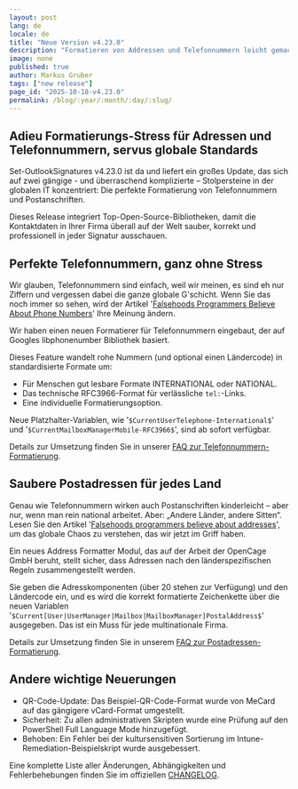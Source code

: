 ```yaml
---
layout: post
lang: de
locale: de
title: "Neue Version v4.23.0"
description: "Formatieren von Addressen und Telefonnummern leicht gemacht"
image: none
published: true
author: Markus Gruber
tags: ["new release"]
page_id: "2025-10-18-v4.23.0"
permalink: /blog/:year/:month/:day/:slug/
---
```

## Adieu Formatierungs-Stress für Adressen und Telefonnummern, servus globale Standards
Set-OutlookSignatures v4.23.0 ist da und liefert ein großes Update, das sich auf zwei gängige - und überraschend komplizierte – Stolpersteine in der globalen IT konzentriert: Die perfekte Formatierung von Telefonnummern und Postanschriften.

Dieses Release integriert Top-Open-Source-Bibliotheken, damit die Kontaktdaten in Ihrer Firma überall auf der Welt sauber, korrekt und professionell in jeder Signatur ausschauen.

## Perfekte Telefonnummern, ganz ohne Stress
Wir glauben, Telefonnummern sind einfach, weil wir meinen, es sind eh nur Ziffern und vergessen dabei die ganze globale G'schicht. Wenn Sie das noch immer so sehen, wird der Artikel '[Falsehoods Programmers Believe About Phone Numbers](https://set-outlooksignatures.com/faq/#4412-format-phone-numbers)' Ihre Meinung ändern.

Wir haben einen neuen Formatierer für Telefonnummern eingebaut, der auf Googles libphonenumber Bibliothek basiert.

Dieses Feature wandelt rohe Nummern (und optional einen Ländercode) in standardisierte Formate um:
- Für Menschen gut lesbare Formate INTERNATIONAL oder NATIONAL.
- Das technische RFC3966-Format für verlässliche `tel:`-Links.
- Eine individuelle Formatierungsoption.

Neue Platzhalter-Variablen, wie '`$CurrentUserTelephone-International$`' und '`$CurrentMailboxManagerMobile-RFC3966$`', sind ab sofort verfügbar.

Details zur Umsetzung finden Sie in unserer [FAQ zur Telefonnummern-Formatierung](https://set-outlooksignatures.com/faq/#4412-format-phone-numbers).

## Saubere Postadressen für jedes Land
Genau wie Telefonnummern wirken auch Postanschriften kinderleicht – aber nur, wenn man rein national arbeitet. Aber: „Andere Länder, andere Sitten“. Lesen Sie den Artikel '[Falsehoods programmers believe about addresses](https://set-outlooksignatures.com/faq/#4413-format-postal-addresses)', um das globale Chaos zu verstehen, das wir jetzt im Griff haben.

Ein neues Address Formatter Modul, das auf der Arbeit der OpenCage GmbH beruht, stellt sicher, dass Adressen nach den länderspezifischen Regeln zusammengestellt werden.

Sie geben die Adresskomponenten (über 20 stehen zur Verfügung) und den Ländercode ein, und es wird die korrekt formatierte Zeichenkette über die neuen Variablen '`$Current[User|UserManager|Mailbox|MailboxManager]PostalAddress$`' ausgegeben. Das ist ein Muss für jede multinationale Firma.

Details zur Umsetzung finden Sie in unserem [FAQ zur Postadressen-Formatierung](https://set-outlooksignatures.com/faq/#4413-format-postal-addresses).

## Andere wichtige Neuerungen
- QR-Code-Update: Das Beispiel-QR-Code-Format wurde von MeCard auf das gängigere vCard-Format umgestellt.
- Sicherheit: Zu allen administrativen Skripten wurde eine Prüfung auf den PowerShell Full Language Mode hinzugefügt.
- Behoben: Ein Fehler bei der kultursensitiven Sortierung im Intune-Remediation-Beispielskript wurde ausgebessert.

Eine komplette Liste aller Änderungen, Abhängigkeiten und Fehlerbehebungen finden Sie im offiziellen [CHANGELOG](https://github.com/Set-OutlookSignatures/Set-OutlookSignatures/blob/main/docs/CHANGELOG.md).